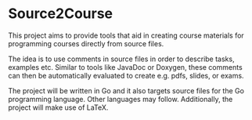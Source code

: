 # Source2Course

This project aims to provide tools that aid in creating course materials for
programming courses directly from source files.

The idea is to use comments in source files in order to describe tasks, examples etc.
Similar to tools like JavaDoc or Doxygen, these comments can then be automatically
evaluated to create e.g. pdfs, slides, or exams.

The project will be written in Go and it also targets source files for the
Go programming language. Other languages may follow.
Additionally, the project will make use of LaTeX.
